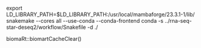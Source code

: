 export LD_LIBRARY_PATH=$LD_LIBRARY_PATH:/usr/local/mambaforge/23.3.1-1/lib/ 
snakemake --cores all --use-conda --conda-frontend conda -s ../rna-seq-star-deseq2/workflow/Snakefile -d ./

biomaRt::biomartCacheClear()